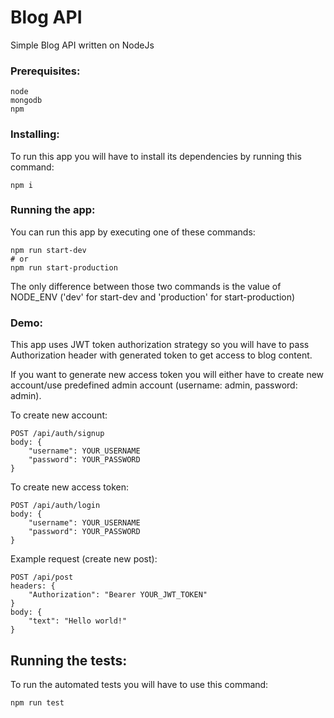# Blog API

Simple Blog API written on NodeJs

### Prerequisites:


```
node
mongodb
npm
```

### Installing:

To run this app you will have to install its dependencies by running this command:
```
npm i
```
### Running the app:

You can run this app by executing one of these commands:
```
npm run start-dev
# or
npm run start-production
```
The only difference between those two commands is the value of NODE_ENV ('dev' for start-dev and 'production' for start-production)

### Demo:

This app uses JWT token authorization strategy so you will have to pass Authorization header with generated token to get access to blog content. 

If you want to generate new access token you will either have to create new account/use predefined admin account (username: admin, password: admin).

To create new account:
```
POST /api/auth/signup
body: {
	"username": YOUR_USERNAME
	"password": YOUR_PASSWORD
}
```
To create new access token:
```
POST /api/auth/login
body: {
	"username": YOUR_USERNAME
	"password": YOUR_PASSWORD
}
```
Example request (create new post):
```
POST /api/post
headers: {
	"Authorization": "Bearer YOUR_JWT_TOKEN"
}
body: {
	"text": "Hello world!"
}
```

## Running the tests:

To run the automated tests you will have to use this command:
```
npm run test
```
